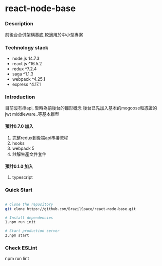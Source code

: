 # react-node-base

### Description ###

前後台合併架構基底,較適用於中小型專案

### Technology stack ###

+ node.js 14.7.3
+ react.js ^16.5.2
+ redux ^7.2.4 
+ saga ^1.1.3 
+ webpack ^4.25.1
+ express ^4.17.1

### Introduction ###

目前沒有串api, 暫時為前後台的雛形概念
後台已先加入基本的mogoose和憑證的jwt middleware..等基本雛型

#### 預計0.7.0 加入
1. 完整redux到後端api串接流程
2. hooks
3. webpack 5
4. 註解生產文件套件

#### 預計0.1.0 加入
1. typescript

### Quick Start ###

```bash

# Clone the repository
git clone https://github.com/BrazilSpace/react-node-base.git

# Install dependencies
1.npm run init

# Start production server
2.npm start
```


### Check ESLint ###

npm run lint